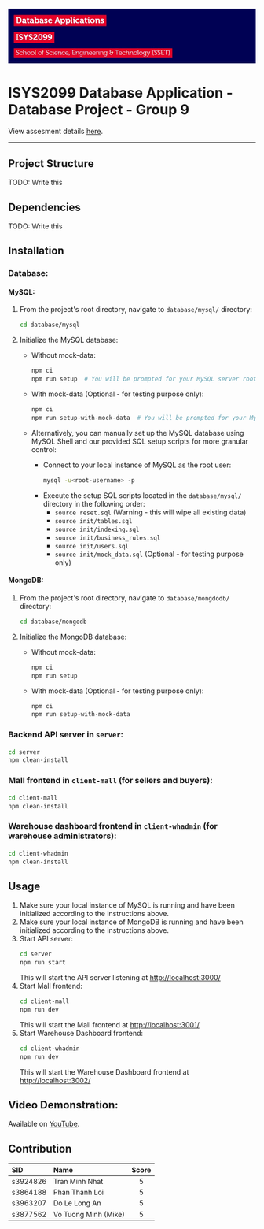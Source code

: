 ![header image](assets/header.jpg)

# ISYS2099 Database Application - Database Project - Group 9

View assesment details [here](assets/Project_ISYS2099.pdf).

---

## Project Structure

TODO: Write this


## Dependencies

TODO: Write this


## Installation

### Database:

#### MySQL:

1. From the project's root directory, navigate to `database/mysql/` directory:
   ```bash
   cd database/mysql
   ```
2. Initialize the MySQL database:

   - Without mock-data:
     ```bash
     npm ci
     npm run setup  # You will be prompted for your MySQL server root username and password
     ```

   - With mock-data (Optional - for testing purpose only):
     ```bash
     npm ci
     npm run setup-with-mock-data  # You will be prompted for your MySQL server root username and password
     ```

   - Alternatively, you can manually set up the MySQL database using MySQL Shell and our provided SQL setup scripts for more granular control:
     - Connect to your local instance of MySQL as the root user:
       ```bash
       mysql -u<root-username> -p
       ```
     - Execute the setup SQL scripts located in the `database/mysql/` directory in the following order:
       - `source reset.sql` (Warning - this will wipe all existing data)
       - `source init/tables.sql`
       - `source init/indexing.sql`
       - `source init/business_rules.sql`
       - `source init/users.sql`
       - `source init/mock_data.sql` (Optional - for testing purpose only)

#### MongoDB:

1. From the project's root directory, navigate to `database/mongdodb/` directory:
   ```bash
   cd database/mongodb
   ```
2. Initialize the MongoDB database:

    - Without mock-data:
      ```bash
      npm ci
      npm run setup
      ```

    - With mock-data (Optional - for testing purpose only):
      ```bash
      npm ci
      npm run setup-with-mock-data
      ```


### Backend API server in `server`:

```bash
cd server
npm clean-install
 ```

### Mall frontend in `client-mall` (for sellers and buyers):

```bash
cd client-mall
npm clean-install
```

### Warehouse dashboard frontend in `client-whadmin` (for warehouse administrators):

```bash
cd client-whadmin
npm clean-install
 ```


## Usage

1. Make sure your local instance of MySQL is running and have been initialized according to the instructions above.
2. Make sure your local instance of MongoDB is running and have been initialized according to the instructions above.
3. Start API server:
   ```bash
   cd server
   npm run start
   ```
   This will start the API server listening at [http://localhost:3000/](http://localhost:3000/)
4. Start Mall frontend:
   ```bash
   cd client-mall
   npm run dev
   ```
   This will start the Mall frontend at [http://localhost:3001/](http://localhost:3001/)
5. Start Warehouse Dashboard frontend:
   ```bash
   cd client-whadmin
   npm run dev
   ```
   This will start the Warehouse Dashboard frontend at [http://localhost:3002/](http://localhost:3002/)


## Video Demonstration:

Available on [YouTube](upload_and_insert_link_here).


## Contribution

| SID      | Name                 | Score |
|:---------|:---------------------|:-----:|
| s3924826 | Tran Minh Nhat       |   5   |
| s3864188 | Phan Thanh Loi       |   5   |
| s3963207 | Do Le Long An        |   5   |
| s3877562 | Vo Tuong Minh (Mike) |   5   |
